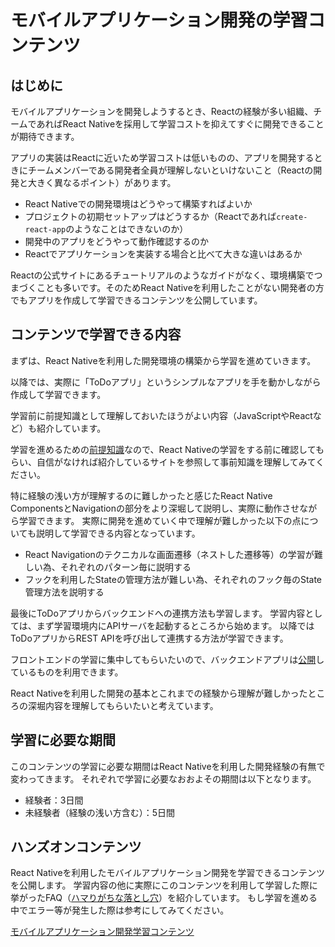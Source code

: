 # モバイルアプリケーション開発の学習コンテンツ

## はじめに

モバイルアプリケーションを開発しようするとき、Reactの経験が多い組織、チームであればReact Nativeを採用して学習コストを抑えてすぐに開発できることが期待できます。

アプリの実装はReactに近いため学習コストは低いものの、アプリを開発するときにチームメンバーである開発者全員が理解しないといけないこと（Reactの開発と大きく異なるポイント）があります。

- React Nativeでの開発環境はどうやって構築すればよいか
- プロジェクトの初期セットアップはどうするか（Reactであれば`create-react-app`のようなことはできないのか）
- 開発中のアプリをどうやって動作確認するのか
- Reactでアプリケーションを実装する場合と比べて大きな違いはあるか

Reactの公式サイトにあるチュートリアルのようなガイドがなく、環境構築でつまづくことも多いです。そのためReact Nativeを利用したことがない開発者の方でもアプリを作成して学習できるコンテンツを公開しています。

## コンテンツで学習できる内容

まずは、React Nativeを利用した開発環境の構築から学習を進めていきます。

以降では、実際に「ToDoアプリ」というシンプルなアプリを手を動かしながら作成して学習できます。

学習前に前提知識として理解しておいたほうがよい内容（JavaScriptやReactなど）も紹介しています。

学習を進めるための[前提知識](https://ws-4020.github.io/mobile-app-crib-notes/react-native/learn/basic-concepts/pre-requisites)なので、React Nativeの学習をする前に確認してもらい、自信がなければ紹介しているサイトを参照して事前知識を理解してみてください。

特に経験の浅い方が理解するのに難しかったと感じたReact Native ComponentsとNavigationの部分をより深堀して説明し、実際に動作させながら学習できます。
実際に開発を進めていく中で理解が難しかった以下の点についても説明して学習できる内容となっています。

- React Navigationのテクニカルな画面遷移（ネストした遷移等）の学習が難しい為、それぞれのパターン毎に説明する
- フックを利用したStateの管理方法が難しい為、それぞれのフック毎のState管理方法を説明する

最後にToDoアプリからバックエンドへの連携方法も学習します。
学習内容としては、まず学習環境内にAPIサーバを起動するところから始めます。
以降ではToDoアプリからREST APIを呼び出して連携する方法が学習できます。

フロントエンドの学習に集中してもらいたいので、バックエンドアプリは[公開](https://github.com/ws-4020/mobile-app-hands-on-backend)しているものを利用できます。

React Nativeを利用した開発の基本とこれまでの経験から理解が難しかったところの深堀内容を理解してもらいたいと考えています。

## 学習に必要な期間

このコンテンツの学習に必要な期間はReact Nativeを利用した開発経験の有無で変わってきます。
それぞれで学習に必要なおおよその期間は以下となります。

- 経験者：3日間
- 未経験者（経験の浅い方含む）：5日間

## ハンズオンコンテンツ

React Nativeを利用したモバイルアプリケーション開発を学習できるコンテンツを公開します。
学習内容の他に実際にこのコンテンツを利用して学習した際に挙がったFAQ（[ハマりがちな落とし穴](https://ws-4020.github.io/mobile-app-crib-notes/react-native/common-pitfalls)）を紹介しています。
もし学習を進める中でエラー等が発生した際は参考にしてみてください。

[モバイルアプリケーション開発学習コンテンツ](https://ws-4020.github.io/mobile-app-crib-notes/react-native/learn)
